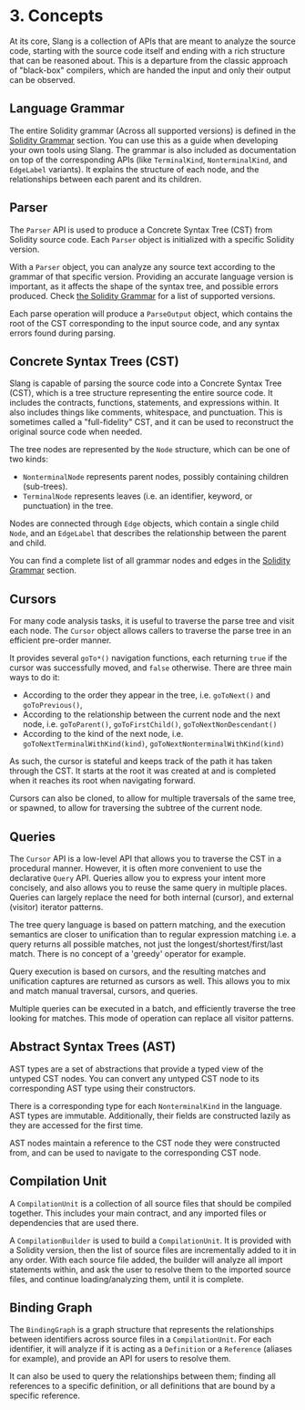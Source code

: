 # 3. Concepts

At its core, Slang is a collection of APIs that are meant to analyze the source code,
starting with the source code itself and ending with a rich structure that can be reasoned about.
This is a departure from the classic approach of "black-box" compilers,
which are handed the input and only their output can be observed.

## Language Grammar

The entire Solidity grammar (Across all supported versions) is defined in the [Solidity Grammar](../../solidity-grammar/index.md) section.
You can use this as a guide when developing your own tools using Slang. The grammar is also included as documentation on top of the corresponding APIs
(like `TerminalKind`, `NonterminalKind`, and `EdgeLabel` variants). It explains the structure of each node, and the relationships between each parent
and its children.

## Parser

The `Parser` API is used to produce a Concrete Syntax Tree (CST) from Solidity source code.
Each `Parser` object is initialized with a specific Solidity version.

With a `Parser` object, you can analyze any source text according to the grammar of that specific version.
Providing an accurate language version is important, as it affects the shape of the syntax tree, and possible errors produced.
Check [the Solidity Grammar](../../solidity-grammar/supported-versions.md) for a list of supported versions.

Each parse operation will produce a `ParseOutput` object, which contains the root of the CST corresponding to the input source code,
and any syntax errors found during parsing.

## Concrete Syntax Trees (CST)

Slang is capable of parsing the source code into a Concrete Syntax Tree (CST), which is a tree structure representing the entire source code.
It includes the contracts, functions, statements, and expressions within. It also includes things like comments, whitespace, and punctuation.
This is sometimes called a "full-fidelity" CST, and it can be used to reconstruct the original source code when needed.

The tree nodes are represented by the `Node` structure, which can be one of two kinds:

- `NonterminalNode` represents parent nodes, possibly containing children (sub-trees).
- `TerminalNode` represents leaves (i.e. an identifier, keyword, or punctuation) in the tree.

Nodes are connected through `Edge` objects, which contain a single child `Node`, and an `EdgeLabel` that describes the relationship between the parent and child.

You can find a complete list of all grammar nodes and edges in the [Solidity Grammar](../../solidity-grammar/index.md) section.

## Cursors

For many code analysis tasks, it is useful to traverse the parse tree and visit each node.
The `Cursor` object allows callers to traverse the parse tree in an efficient pre-order manner.

It provides several `goTo*()` navigation functions, each returning `true` if the
cursor was successfully moved, and `false` otherwise. There are three main ways
to do it:

- According to the order they appear in the tree, i.e. `goToNext()` and `goToPrevious()`,
- According to the relationship between the current node and the next node, i.e. `goToParent()`, `goToFirstChild()`, `goToNextNonDescendant()`
- According to the kind of the next node, i.e. `goToNextTerminalWithKind(kind)`, `goToNextNonterminalWithKind(kind)`

As such, the cursor is stateful and keeps track of the path it has taken through the CST.
It starts at the root it was created at and is completed when it reaches its root when navigating forward.

Cursors can also be cloned, to allow for multiple traversals of the same tree,
or spawned, to allow for traversing the subtree of the current node.

## Queries

The `Cursor` API is a low-level API that allows you to traverse the CST in a
procedural manner. However, it is often more convenient to use the declarative
`Query` API. Queries allow you to express your intent more concisely, and also
allows you to reuse the same query in multiple places. Queries can largely
replace the need for both internal (cursor), and external (visitor) iterator
patterns.

The tree query language is based on pattern matching, and the
execution semantics are closer to unification than to regular expression
matching i.e. a query returns all possible matches, not just the
longest/shortest/first/last match. There is no concept of a 'greedy' operator
for example.

Query execution is based on cursors, and the resulting matches and unification
captures are returned as cursors as well. This allows you to mix and match
manual traversal, cursors, and queries.

Multiple queries can be executed in a batch, and efficiently traverse the tree
looking for matches. This mode of operation can replace all visitor patterns.

## Abstract Syntax Trees (AST)

AST types are a set of abstractions that provide a typed view of the untyped CST nodes.
You can convert any untyped CST node to its corresponding AST type using their constructors.

There is a corresponding type for each `NonterminalKind` in the language. AST types are immutable.
Additionally, their fields are constructed lazily as they are accessed for the first time.

AST nodes maintain a reference to the CST node they were constructed from,
and can be used to navigate to the corresponding CST node.

## Compilation Unit

A `CompilationUnit` is a collection of all source files that should be compiled together.
This includes your main contract, and any imported files or dependencies that are used there.

A `CompilationBuilder` is used to build a `CompilationUnit`. It is provided with a Solidity version,
then the list of source files are incrementally added to it in any order. With each source file added,
the builder will analyze all import statements within, and ask the user to resolve them to the imported source files,
and continue loading/analyzing them, until it is complete.

## Binding Graph

The `BindingGraph` is a graph structure that represents the relationships between identifiers across source files in a `CompilationUnit`.
For each identifier, it will analyze if it is acting as a `Definition` or a `Reference` (aliases for example), and provide an API for users to resolve them.

It can also be used to query the relationships between them;
finding all references to a specific definition,
or all definitions that are bound by a specific reference.
